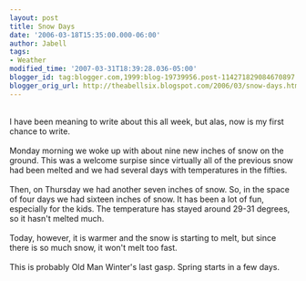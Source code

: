 ```yaml
---
layout: post
title: Snow Days
date: '2006-03-18T15:35:00.000-06:00'
author: Jabell
tags:
- Weather
modified_time: '2007-03-31T18:39:28.036-05:00'
blogger_id: tag:blogger.com,1999:blog-19739956.post-114271829084670897
blogger_orig_url: http://theabellsix.blogspot.com/2006/03/snow-days.html
---
```


<a onblur="try {parent.deselectBloggerImageGracefully();} catch(e) {}" href="http://photos1.blogger.com/blogger/685/1960/1600/IMG_4484.jpg"><img style="margin: 0pt 10px 10px 0pt; float: left; cursor: pointer;" src="http://photos1.blogger.com/blogger/685/1960/200/IMG_4484.jpg" alt="" border="0" /></a><br />I have been meaning to write about this all week, but alas, now is my first chance to write.<br /><br />Monday morning we woke up with about nine new inches of snow on the ground.  This was a welcome surpise since virtually all of the previous snow had been melted and we had several days with temperatures in the fifties.<br /><br />Then, on Thursday we had another seven inches of snow.  So, in the space of four days we had sixteen inches of snow.  It has been a lot of fun, especially for the kids.  The temperature has stayed around 29-31 degrees, so it hasn't melted much.<br /><br />Today, however, it is warmer and the snow is starting to melt, but since there is so much snow, it won't melt too fast.<br /><br />This is probably Old Man Winter's last gasp.  Spring starts in a few days.